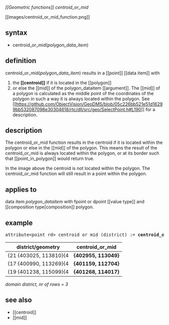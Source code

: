 *[[Geometric functions]] centroid_or_mid*

[[images/centroid_or_mid_function.png]]

## syntax

- centroid_or_mid(*polygon_data_item*)

## definition

centroid_or_mid(*polygon_data_item*) results in a [[point]] [[data item]] with

1.  the **[[centroid]]** if it is located in the [[polygon]]
2.  or else the [[mid]] of the polygon_dataitem [[argument]]. The [[mid]] of a polygon is calculated as the middle point of the coordinates of the polygon in such a way it is always located within the polygon. See [[https://github.com/ObjectVision/GeoDMS/blob/05c226bb521e51d16299bb532087098e30304618/rtc/dll/src/geo/SelectPoint.h#L190]] for a description.

## description

The centroid_or_mid function results in the centroid if it is located within the polygon or else in the [[mid]] of the polygon.
This means the result of the centroid_or_mid is always located within the polygon, or at its border such that [[point_in_polygon]] would return true.

In the image above the centroid is not located within the polygon. The centroid_or_mid function will still result in a point within the polygon.

## applies to

data item *polygon_dataitem* with fpoint or dpoint [[value type]] and [[composition type|composition]] polygon.

## example
<pre>
attribute&lt;point_rd&gt; centroid_or_mid (district) := <B>centroid_or_mid(</B>district/geometry<B>)</B>;
</pre>

| district/geometry      |**centroid_or_mid**   |
|------------------------|----------------------|
| {21 {403025, 113810}{4 | **{402955, 113049}** |
| {17 {400990, 113269}{4 | **{401159, 112704}** |
| {19 {401238, 115099}{4 | **{401268, 114017}** |

*domain district, nr of rows = 3*

## see also

- [[centroid]]
- [[mid]]
